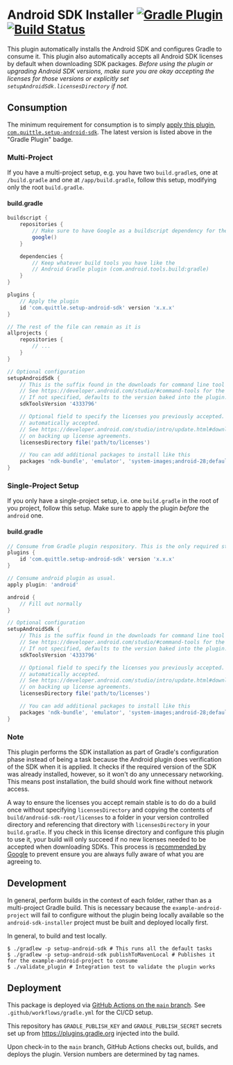 # Android SDK Installer [![Gradle Plugin](https://img.shields.io/maven-metadata/v/https/plugins.gradle.org/m2/com/quittle/setup-android-sdk/maven-metadata.xml.svg?label=Gradle+Plugin)](https://plugins.gradle.org/plugin/com.quittle.setup-android-sdk) [![Build Status](https://github.com/quittle/gradle-setup-android-sdk/workflows/Setup%20Android%20SDK%20Gradle%20Plugin/badge.svg?branch=main)](https://github.com/quittle/gradle-setup-android-sdk/actions?query=workflow%3A%22Setup+Android+SDK+Gradle+Plugin%22+branch%3Amain)

This plugin automatically installs the Android SDK and configures Gradle to consume it. This plugin
also automatically accepts all Android SDK licenses by default when downloading SDK packages. *Before
using the plugin or upgrading Android SDK versions, make sure you are okay accepting the licenses
for those versions or explicitly set `setupAndroidSdk.licensesDirectory` if not.*

## Consumption

The minimum requirement for consumption is to simply
[apply this plugin, `com.quittle.setup-android-sdk`](https://plugins.gradle.org/plugin/com.quittle.setup-android-sdk).
The latest version is listed above in the "Gradle Plugin" badge.

### Multi-Project
If you have a multi-project setup, e.g. you have two `build.gradle`s, one at `/build.gradle` and one at `/app/build.gradle`,
follow this setup, modifying only the root `build.gradle`.

#### build.gradle
```groovy
buildscript {
    repositories {
        // Make sure to have Google as a buildscript dependency for the plugin
        google()
    }

    dependencies {
        // Keep whatever build tools you have like the
        // Android Gradle plugin (com.android.tools.build:gradle)
    }
}

plugins {
    // Apply the plugin
    id 'com.quittle.setup-android-sdk' version 'x.x.x'
}

// The rest of the file can remain as it is
allprojects {
    repositories {
        // ...
    }
}

// Optional configuration
setupAndroidSdk {
    // This is the suffix found in the downloads for command line tool zips.
    // See https://developer.android.com/studio/#command-tools for the latest version available.
    // If not specified, defaults to the version baked into the plugin.
    sdkToolsVersion '4333796'

    // Optional field to specify the licenses you previously accepted. If not set, all licenses are
    // automatically accepted.
    // See https://developer.android.com/studio/intro/update.html#download-with-gradle for more info
    // on backing up license agreements.
    licensesDirectory file('path/to/licenses')

    // You can add additional packages to install like this
    packages 'ndk-bundle', 'emulator', 'system-images;android-28;default;x86'
}
```

### Single-Project Setup

If you only have a single-project setup, i.e. one `build.gradle` in the root of you project, follow this setup. Make sure
to apply the plugin *before* the `android` one.

#### build.gradle
```groovy
// Consume from Gradle plugin respository. This is the only required step.
plugins {
    id 'com.quittle.setup-android-sdk' version 'x.x.x'
}

// Consume android plugin as usual.
apply plugin: 'android'

android {
    // Fill out normally
}

// Optional configuration
setupAndroidSdk {
    // This is the suffix found in the downloads for command line tool zips.
    // See https://developer.android.com/studio/#command-tools for the latest version available.
    // If not specified, defaults to the version baked into the plugin.
    sdkToolsVersion '4333796'

    // Optional field to specify the licenses you previously accepted. If not set, all licenses are
    // automatically accepted.
    // See https://developer.android.com/studio/intro/update.html#download-with-gradle for more info
    // on backing up license agreements.
    licensesDirectory file('path/to/licenses')

    // You can add additional packages to install like this
    packages 'ndk-bundle', 'emulator', 'system-images;android-28;default;x86'
}
```

### Note

This plugin performs the SDK installation as part of Gradle's configuration phase instead of being
a task because the Android plugin does verification of the SDK when it is applied. It checks if the
required version of the SDK was already installed, however, so it won't do any unnecessary
networking. This means post installation, the build should work fine without network access.

A way to ensure the licenses you accept remain stable is to do do a build once without specifying
`licensesDirectory` and copying the contents of `build/android-sdk-root/licenses` to a folder in
your version controlled directory and referencing that directory with `licensesDirectory` in your
`build.gradle`. If you check in this license directory and configure this plugin to use it, your
build will only succeed if no new licenses needed to be accepted when downloading SDKs. This process
is [recommended by Google](https://developer.android.com/studio/intro/update.html#download-with-gradle)
to prevent ensure you are always fully aware of what you are agreeing to.

## Development

In general, perform builds in the context of each folder, rather than as a multi-project Gradle
build. This is necessary because the `example-android-project` will fail to configure without the
plugin being locally available so the `android-sdk-installer` project must be built and deployed
locally first.

In general, to build and test locally.
```
$ ./gradlew -p setup-android-sdk # This runs all the default tasks
$ ./gradlew -p setup-android-sdk publishToMavenLocal # Publishes it for the example-android-project to consume
$ ./validate_plugin # Integration test to validate the plugin works
```

## Deployment
This package is deployed via [GitHub Actions on the `main` branch](https://github.com/quittle/gradle-setup-android-sdk/actions?query=workflow%3A%22Setup+Android+SDK+Gradle+Plugin%22+branch%3Amain).
See `.github/workflows/gradle.yml` for the CI/CD setup.

This repository has `GRADLE_PUBLISH_KEY` and `GRADLE_PUBLISH_SECRET` secrets set up from
https://plugins.gradle.org injected into the build.

Upon check-in to the `main` branch, GitHub Actions checks out, builds, and deploys the plugin.
Version numbers are determined by tag names.
